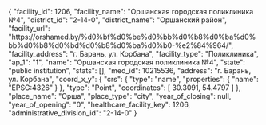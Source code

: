 {
    "facility_id": 1206,
    "facility_name": "Оршанская городская поликлиника №4",
    "district_id": "2-14-0",
    "district_name": "Оршанский район",
    "facility_url": "https:\/\/orshamed.by\/%d0%bf%d0%be%d0%bb%d0%b8%d0%ba%d0%bb%d0%b8%d0%bd%d0%b8%d0%ba%d0%b0-%e2%84%964\/",
    "facility_address": "г. Барань, ул. Корбана",
    "facility_type": "Поликлиника",
    "ap_1": "1",
    "name": "Оршанская городская поликлиника №4",
    "state": "public institution",
    "stats": [],
    "med_id": 10215536,
    "address": "г. Барань, ул. Корбана",
    "coord_x_y": {
        "crs": {
            "type": "name",
            "properties": {
                "name": "EPSG:4326"
            }
        },
        "type": "Point",
        "coordinates": [
            30.3091,
            54.4797
        ]
    },
    "place_name": "Орша",
    "place_type": "city",
    "year_of_closing": null,
    "year_of_opening": "0",
    "healthcare_facility_key": 1206,
    "administrative_division_id": "2-14-0"
}
